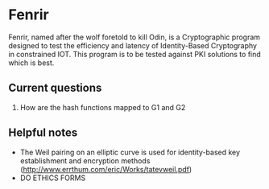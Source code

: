 # Fenrir

Fenrir, named after the wolf foretold to kill Odin, is a Cryptographic program
designed to test the efficiency and latency of Identity-Based Cryptography in 
constrained IOT. This program is to be tested against PKI solutions to find 
which is best.

## Current questions
1. How are the hash functions mapped to G1 and G2

## Helpful notes
- The Weil pairing on an elliptic curve is used for identity-based key establishment
and encryption methods (http://www.errthum.com/eric/Works/tatevweil.pdf)
- DO ETHICS FORMS
